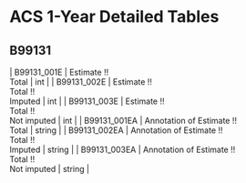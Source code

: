 # ACS 1-Year Detailed Tables

## B99131

| B99131_001E | Estimate !!<br>Total | int |
| B99131_002E | Estimate !!<br>Total !!<br>Imputed | int |
| B99131_003E | Estimate !!<br>Total !!<br>Not imputed | int |
| B99131_001EA | Annotation of Estimate !!<br>Total | string |
| B99131_002EA | Annotation of Estimate !!<br>Total !!<br>Imputed | string |
| B99131_003EA | Annotation of Estimate !!<br>Total !!<br>Not imputed | string |

